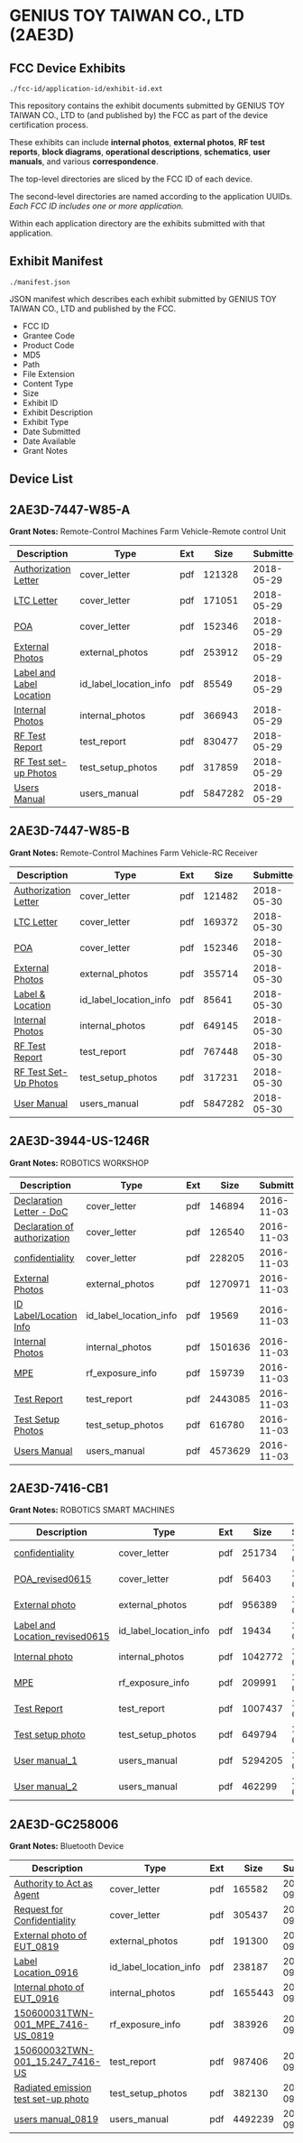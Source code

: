 # GENIUS TOY TAIWAN CO., LTD (2AE3D)
## FCC Device Exhibits

```
./fcc-id/application-id/exhibit-id.ext
```

This repository contains the exhibit documents submitted by GENIUS TOY TAIWAN CO., LTD to (and published by) the FCC as part of the device certification process.

These exhibits can include **internal photos**, **external photos**, **RF test reports**, **block diagrams**, **operational descriptions**, **schematics**, **user manuals**, and various **correspondence**.

The top-level directories are sliced by the FCC ID of each device.

The second-level directories are named according to the application UUIDs. *Each FCC ID includes one or more application.*

Within each application directory are the exhibits submitted with that application. 

## Exhibit Manifest

```
./manifest.json
```

JSON manifest which describes each exhibit submitted by GENIUS TOY TAIWAN CO., LTD and published by the FCC.

- FCC ID
- Grantee Code
- Product Code
- MD5
- Path
- File Extension
- Content Type
- Size
- Exhibit ID
- Exhibit Description
- Exhibit Type
- Date Submitted
- Date Available
- Grant Notes

## Device List
## 2AE3D-7447-W85-A
**Grant Notes:** Remote-Control Machines Farm Vehicle-Remote control Unit

| Description | Type | Ext | Size | Submitted | Available |
| ----------- | ---- | --- | ---- | --------- | --------- |
| [Authorization Letter](2AE3D-7447-W85-A/ba3fac2e07a53a4776e31d3c271ec93c/3866419.pdf) | cover_letter | pdf | 121328 | 2018-05-29 | 2018-05-29 |
| [LTC Letter](2AE3D-7447-W85-A/ba3fac2e07a53a4776e31d3c271ec93c/3866420.pdf) | cover_letter | pdf | 171051 | 2018-05-29 | 2018-05-29 |
| [POA](2AE3D-7447-W85-A/ba3fac2e07a53a4776e31d3c271ec93c/3866421.pdf) | cover_letter | pdf | 152346 | 2018-05-29 | 2018-05-29 |
| [External Photos](2AE3D-7447-W85-A/ba3fac2e07a53a4776e31d3c271ec93c/3866422.pdf) | external_photos | pdf | 253912 | 2018-05-29 | 2018-05-29 |
| [Label and Label Location](2AE3D-7447-W85-A/ba3fac2e07a53a4776e31d3c271ec93c/3866423.pdf) | id_label_location_info | pdf | 85549 | 2018-05-29 | 2018-05-29 |
| [Internal Photos](2AE3D-7447-W85-A/ba3fac2e07a53a4776e31d3c271ec93c/3866424.pdf) | internal_photos | pdf | 366943 | 2018-05-29 | 2018-05-29 |
| [RF Test Report](2AE3D-7447-W85-A/ba3fac2e07a53a4776e31d3c271ec93c/3866427.pdf) | test_report | pdf | 830477 | 2018-05-29 | 2018-05-29 |
| [RF Test set-up Photos](2AE3D-7447-W85-A/ba3fac2e07a53a4776e31d3c271ec93c/3866428.pdf) | test_setup_photos | pdf | 317859 | 2018-05-29 | 2018-05-29 |
| [Users Manual](2AE3D-7447-W85-A/ba3fac2e07a53a4776e31d3c271ec93c/3866429.pdf) | users_manual | pdf | 5847282 | 2018-05-29 | 2018-05-29 |
## 2AE3D-7447-W85-B
**Grant Notes:** Remote-Control Machines Farm Vehicle-RC Receiver

| Description | Type | Ext | Size | Submitted | Available |
| ----------- | ---- | --- | ---- | --------- | --------- |
| [Authorization Letter](2AE3D-7447-W85-B/3cfdd19fa6b19fda4ec1240b49ed3be6/3869732.pdf) | cover_letter | pdf | 121482 | 2018-05-30 | 2018-05-30 |
| [LTC Letter](2AE3D-7447-W85-B/3cfdd19fa6b19fda4ec1240b49ed3be6/3869733.pdf) | cover_letter | pdf | 169372 | 2018-05-30 | 2018-05-30 |
| [POA](2AE3D-7447-W85-B/3cfdd19fa6b19fda4ec1240b49ed3be6/3866421.pdf) | cover_letter | pdf | 152346 | 2018-05-30 | 2018-05-30 |
| [External Photos](2AE3D-7447-W85-B/3cfdd19fa6b19fda4ec1240b49ed3be6/3869735.pdf) | external_photos | pdf | 355714 | 2018-05-30 | 2018-05-30 |
| [Label & Location](2AE3D-7447-W85-B/3cfdd19fa6b19fda4ec1240b49ed3be6/3869736.pdf) | id_label_location_info | pdf | 85641 | 2018-05-30 | 2018-05-30 |
| [Internal Photos](2AE3D-7447-W85-B/3cfdd19fa6b19fda4ec1240b49ed3be6/3869737.pdf) | internal_photos | pdf | 649145 | 2018-05-30 | 2018-05-30 |
| [RF Test Report](2AE3D-7447-W85-B/3cfdd19fa6b19fda4ec1240b49ed3be6/3869740.pdf) | test_report | pdf | 767448 | 2018-05-30 | 2018-05-30 |
| [RF Test Set-Up Photos](2AE3D-7447-W85-B/3cfdd19fa6b19fda4ec1240b49ed3be6/3869741.pdf) | test_setup_photos | pdf | 317231 | 2018-05-30 | 2018-05-30 |
| [User Manual](2AE3D-7447-W85-B/3cfdd19fa6b19fda4ec1240b49ed3be6/3866429.pdf) | users_manual | pdf | 5847282 | 2018-05-30 | 2018-05-30 |
## 2AE3D-3944-US-1246R
**Grant Notes:** ROBOTICS WORKSHOP

| Description | Type | Ext | Size | Submitted | Available |
| ----------- | ---- | --- | ---- | --------- | --------- |
| [Declaration Letter - DoC](2AE3D-3944-US-1246R/71d36d5004bf66299c7f368504e7c944/3184880.pdf) | cover_letter | pdf | 146894 | 2016-11-03 | 2016-11-04 |
| [Declaration of authorization](2AE3D-3944-US-1246R/71d36d5004bf66299c7f368504e7c944/3184881.pdf) | cover_letter | pdf | 126540 | 2016-11-03 | 2016-11-04 |
| [confidentiality](2AE3D-3944-US-1246R/71d36d5004bf66299c7f368504e7c944/3184882.pdf) | cover_letter | pdf | 228205 | 2016-11-03 | 2016-11-04 |
| [External Photos](2AE3D-3944-US-1246R/71d36d5004bf66299c7f368504e7c944/3184870.pdf) | external_photos | pdf | 1270971 | 2016-11-03 | 2017-05-03 |
| [ID Label/Location Info](2AE3D-3944-US-1246R/71d36d5004bf66299c7f368504e7c944/3184869.pdf) | id_label_location_info | pdf | 19569 | 2016-11-03 | 2016-11-04 |
| [Internal Photos](2AE3D-3944-US-1246R/71d36d5004bf66299c7f368504e7c944/3184871.pdf) | internal_photos | pdf | 1501636 | 2016-11-03 | 2017-05-03 |
| [MPE](2AE3D-3944-US-1246R/71d36d5004bf66299c7f368504e7c944/3184879.pdf) | rf_exposure_info | pdf | 159739 | 2016-11-03 | 2016-11-04 |
| [Test Report](2AE3D-3944-US-1246R/71d36d5004bf66299c7f368504e7c944/3184878.pdf) | test_report | pdf | 2443085 | 2016-11-03 | 2016-11-04 |
| [Test Setup Photos](2AE3D-3944-US-1246R/71d36d5004bf66299c7f368504e7c944/3184872.pdf) | test_setup_photos | pdf | 616780 | 2016-11-03 | 2017-05-03 |
| [Users Manual](2AE3D-3944-US-1246R/71d36d5004bf66299c7f368504e7c944/3184873.pdf) | users_manual | pdf | 4573629 | 2016-11-03 | 2017-05-03 |
## 2AE3D-7416-CB1
**Grant Notes:** ROBOTICS SMART MACHINES

| Description | Type | Ext | Size | Submitted | Available |
| ----------- | ---- | --- | ---- | --------- | --------- |
| [confidentiality](2AE3D-7416-CB1/60e5a13d3c2a9d617ccb64d7ffa183aa/3026507.pdf) | cover_letter | pdf | 251734 | 2016-06-14 | 2016-06-16 |
| [POA_revised0615](2AE3D-7416-CB1/60e5a13d3c2a9d617ccb64d7ffa183aa/3027976.pdf) | cover_letter | pdf | 56403 | 2016-06-15 | 2016-06-16 |
| [External photo](2AE3D-7416-CB1/60e5a13d3c2a9d617ccb64d7ffa183aa/3026510.pdf) | external_photos | pdf | 956389 | 2016-06-14 | 2016-12-12 |
| [Label and Location_revised0615](2AE3D-7416-CB1/60e5a13d3c2a9d617ccb64d7ffa183aa/3027975.pdf) | id_label_location_info | pdf | 19434 | 2016-06-15 | 2016-06-16 |
| [Internal photo](2AE3D-7416-CB1/60e5a13d3c2a9d617ccb64d7ffa183aa/3026511.pdf) | internal_photos | pdf | 1042772 | 2016-06-14 | 2016-12-12 |
| [MPE](2AE3D-7416-CB1/60e5a13d3c2a9d617ccb64d7ffa183aa/3026540.pdf) | rf_exposure_info | pdf | 209991 | 2016-06-14 | 2016-06-16 |
| [Test Report](2AE3D-7416-CB1/60e5a13d3c2a9d617ccb64d7ffa183aa/3027977.pdf) | test_report | pdf | 1007437 | 2016-06-15 | 2016-06-16 |
| [Test setup photo](2AE3D-7416-CB1/60e5a13d3c2a9d617ccb64d7ffa183aa/3026509.pdf) | test_setup_photos | pdf | 649794 | 2016-06-14 | 2016-12-12 |
| [User manual_1](2AE3D-7416-CB1/60e5a13d3c2a9d617ccb64d7ffa183aa/3026512.pdf) | users_manual | pdf | 5294205 | 2016-06-14 | 2016-12-12 |
| [User manual_2](2AE3D-7416-CB1/60e5a13d3c2a9d617ccb64d7ffa183aa/3026513.pdf) | users_manual | pdf | 462299 | 2016-06-14 | 2016-12-12 |
## 2AE3D-GC258006
**Grant Notes:** Bluetooth Device

| Description | Type | Ext | Size | Submitted | Available |
| ----------- | ---- | --- | ---- | --------- | --------- |
| [Authority to Act as Agent](2AE3D-GC258006/5cb3a96500d5c1872d15c6094e015806/2750972.pdf) | cover_letter | pdf | 165582 | 2015-09-16 | 2015-09-19 |
| [Request  for Confidentiality](2AE3D-GC258006/5cb3a96500d5c1872d15c6094e015806/2750973.pdf) | cover_letter | pdf | 305437 | 2015-09-16 | 2015-09-19 |
| [External photo of EUT_0819](2AE3D-GC258006/5cb3a96500d5c1872d15c6094e015806/2750974.pdf) | external_photos | pdf | 191300 | 2015-09-16 | 2015-09-19 |
| [Label Location_0916](2AE3D-GC258006/5cb3a96500d5c1872d15c6094e015806/2750976.pdf) | id_label_location_info | pdf | 238187 | 2015-09-16 | 2015-09-19 |
| [Internal photo of EUT_0916](2AE3D-GC258006/5cb3a96500d5c1872d15c6094e015806/2750975.pdf) | internal_photos | pdf | 1655443 | 2015-09-16 | 2015-09-19 |
| [150600031TWN-001_MPE_7416-US_0819](2AE3D-GC258006/5cb3a96500d5c1872d15c6094e015806/2750979.pdf) | rf_exposure_info | pdf | 383926 | 2015-09-16 | 2015-09-19 |
| [150600032TWN-001_15.247_7416-US](2AE3D-GC258006/5cb3a96500d5c1872d15c6094e015806/2750981.pdf) | test_report | pdf | 987406 | 2015-09-16 | 2015-09-19 |
| [Radiated emission test set-up photo](2AE3D-GC258006/5cb3a96500d5c1872d15c6094e015806/2750982.pdf) | test_setup_photos | pdf | 382130 | 2015-09-16 | 2015-09-19 |
| [users manual_0819](2AE3D-GC258006/5cb3a96500d5c1872d15c6094e015806/2750983.pdf) | users_manual | pdf | 4492239 | 2015-09-16 | 2015-09-19 |

